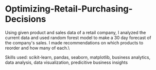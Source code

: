 # Optimizing-Retail-Purchasing-Decisions
Using given product and sales data of a retail company, I analyzed the current data and used random forest model to make a 30 day forecast of the company's sales. I made recommendations on which products to reorder and how many of each.\

Skills used: scikit-learn, pandas, seaborn, matplotlib, business analytics, data analysis, data visualization, predicitive business insights

